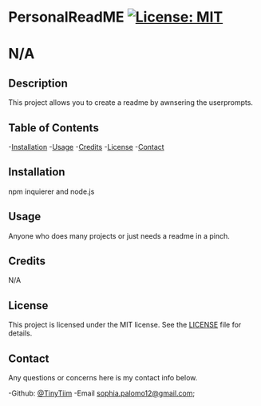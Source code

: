 # PersonalReadME [![License: MIT](https://img.shields.io/badge/License-MIT-yellow.svg)](https://opensource.org/licenses/MIT)

  # N/A

  ## Description

  This project allows you to create a readme by awnsering the userprompts.

  ## Table of Contents

  -[Installation](#installation)
  -[Usage](#usage)
  -[Credits](#credits)
  -[License](#license)
  -[Contact](#contact)

  ## Installation

  npm inquierer and node.js
  
  ## Usage
  
  Anyone who does many projects or just needs a readme in a pinch.
  
  ## Credits
  
  N/A
  
  ## License
  
  
  This project is licensed under the MIT license. 
  See the [LICENSE](./LICENSE) file for details.

  ## Contact

  Any questions or concerns here is my contact info below.

  -Github: [@TinyTiim](https://github.com/TinyTiim)
  -Email sophia.palomo12@gmail.com;
